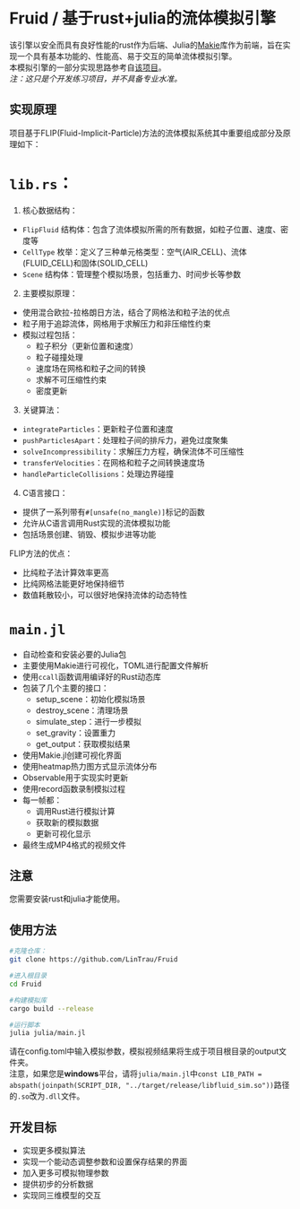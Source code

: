 # Fruid / 基于rust+julia的流体模拟引擎

该引擎以安全而具有良好性能的rust作为后端、Julia的[Makie](https://github.com/MakieOrg/Makie.jl)库作为前端，旨在实现一个具有基本功能的、性能高、易于交互的简单流体模拟引擎。  
本模拟引擎的一部分实现思路参考自[该项目](https://github.com/Nicholas-L-Johnson/flip-card)。  
*注：这只是个开发练习项目，并不具备专业水准。*

## 实现原理
项目基于FLIP(Fluid-Implicit-Particle)方法的流体模拟系统其中重要组成部分及原理如下：

# `lib.rs`：

1. 核心数据结构：
- `FlipFluid` 结构体：包含了流体模拟所需的所有数据，如粒子位置、速度、密度等
- `CellType` 枚举：定义了三种单元格类型：空气(AIR_CELL)、流体(FLUID_CELL)和固体(SOLID_CELL)
- `Scene` 结构体：管理整个模拟场景，包括重力、时间步长等参数

2. 主要模拟原理：
- 使用混合欧拉-拉格朗日方法，结合了网格法和粒子法的优点
- 粒子用于追踪流体，网格用于求解压力和非压缩性约束
- 模拟过程包括：
  - 粒子积分（更新位置和速度）
  - 粒子碰撞处理
  - 速度场在网格和粒子之间的转换
  - 求解不可压缩性约束
  - 密度更新

3. 关键算法：
- `integrateParticles`：更新粒子位置和速度
- `pushParticlesApart`：处理粒子间的排斥力，避免过度聚集
- `solveIncompressibility`：求解压力方程，确保流体不可压缩性
- `transferVelocities`：在网格和粒子之间转换速度场
- `handleParticleCollisions`：处理边界碰撞

4. C语言接口：
- 提供了一系列带有`#[unsafe(no_mangle)]`标记的函数
- 允许从C语言调用Rust实现的流体模拟功能
- 包括场景创建、销毁、模拟步进等功能

FLIP方法的优点：
- 比纯粒子法计算效率更高
- 比纯网格法能更好地保持细节
- 数值耗散较小，可以很好地保持流体的动态特性

# `main.jl`

- 自动检查和安装必要的Julia包
- 主要使用Makie进行可视化，TOML进行配置文件解析
- 使用`ccall`函数调用编译好的Rust动态库
- 包装了几个主要的接口：
  - setup_scene：初始化模拟场景
  - destroy_scene：清理场景
  - simulate_step：进行一步模拟
  - set_gravity：设置重力
  - get_output：获取模拟结果
- 使用Makie.jl创建可视化界面
- 使用heatmap热力图方式显示流体分布
- Observable用于实现实时更新
- 使用record函数录制模拟过程
- 每一帧都：
  - 调用Rust进行模拟计算
  - 获取新的模拟数据
  - 更新可视化显示
- 最终生成MP4格式的视频文件

## **注意**
您需要安装rust和julia才能使用。

## 使用方法
```bash
#克隆仓库：
git clone https://github.com/LinTrau/Fruid

#进入根目录
cd Fruid

#构建模拟库
cargo build --release

#运行脚本
julia julia/main.jl
```
请在config.toml中输入模拟参数，模拟视频结果将生成于项目根目录的output文件夹。  
注意，如果您是**windows**平台，请将`julia/main.jl`中`const LIB_PATH = abspath(joinpath(SCRIPT_DIR, "../target/release/libfluid_sim.so"))`路径的`.so`改为`.dll`文件。  

## 开发目标
- 实现更多模拟算法
- 实现一个能动态调整参数和设置保存结果的界面
- 加入更多可模拟物理参数
- 提供初步的分析数据
- 实现同三维模型的交互
